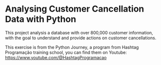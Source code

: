 # Analysing Customer Cancellation Data with Python

This project analysis a database with over 800,000 customer information, with the goal to understand and provide actions on customer cancellations.

This exercise is from the Python Journey, a program from Hashtag Programação training school, you can find them on Youtube: https://www.youtube.com/@HashtagProgramacao 
